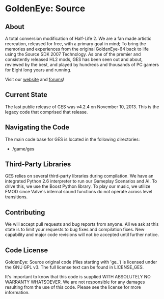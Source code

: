# GoldenEye: Source
## About
A total conversion modification of Half-Life 2. We are a fan made artistic
recreation, released for free, with a primary goal in mind;  To bring the
memories and experiences from the original GoldenEye-64 back to life using
the Source SDK 2007 Technology. As one of the premier and consistently released
HL2 mods, GES has been seen out and about, reviewed by the best, and played by
hundreds and thousands of PC gamers for Eight long years and running.

Visit our [website](http://www.geshl2.com) and [forums](http://forums.geshl2.com)!

## Current State
The last public release of GES was v4.2.4 on November 10, 2013. This is the legacy
code that comprised that release.

## Navigating the Code
The main code base for GES is located in the following directories:

- /game/ges

## Third-Party Libraries
GES relies on several third-party libraries during compilation. We have an integrated
Python 2.6 interpreter to run our Gameplay Scenarios and AI. To drive this, we use
the Boost Python library. To play our music, we utilize FMOD since Valve's internal
sound functions do not operate across level transitions.

## Contributing
We will accept pull requests and bug reports from anyone. All we ask at this state
is to limit your requests to bug fixes and compilation fixes. New capability and major
code revisions will not be accepted until further notice.

## Code License
GoldenEye: Source original code (files starting with 'ge_') is licensed under the
GNU GPL v3. The full license text can be found in LICENSE_GES.

It's important to know that this code is supplied WITH ABSOLUTELY NO WARRANTY WHATSOEVER.
We are not responsible for any damages resulting from the use of this code. Please see the
license for more information.
